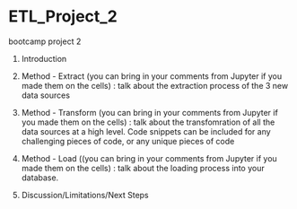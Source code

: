 # ETL_Project_2
 bootcamp project 2

1. Introduction

2. Method - Extract (you can bring in your comments from Jupyter if you made them on the cells) : talk about the extraction process of the 3 new data sources

3. Method - Transform (you can bring in your comments from Jupyter if you made them on the cells) : talk about the transfomration of all the data sources at a high level. Code snippets can be included for any challenging pieces of code, or any unique pieces of code

4. Method - Load ((you can bring in your comments from Jupyter if you made them on the cells) : talk about the loading process into your database.


5. Discussion/Limitations/Next Steps